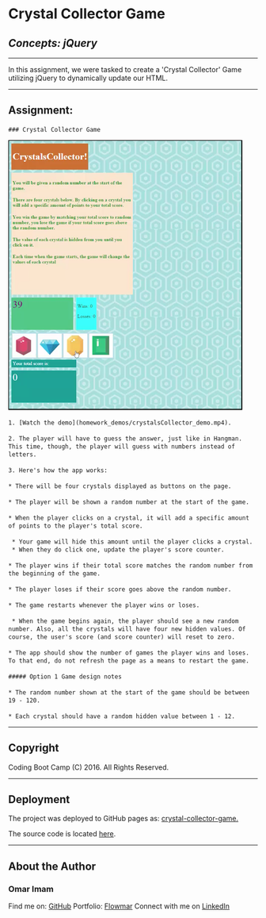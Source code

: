 # **Crystal Collector Game**

## *Concepts: jQuery*

---

In this assignment, we were tasked to create a 'Crystal Collector' Game utilizing jQuery to dynamically update our HTML.

---

## Assignment:

    ### Crystal Collector Game

![Crystal Collector](Images/1-CrystalCollector.jpg)

    1. [Watch the demo](homework_demos/crystalsCollector_demo.mp4).

    2. The player will have to guess the answer, just like in Hangman. This time, though, the player will guess with numbers instead of letters. 

    3. Here's how the app works:

    * There will be four crystals displayed as buttons on the page.

    * The player will be shown a random number at the start of the game.

    * When the player clicks on a crystal, it will add a specific amount of points to the player's total score. 

     * Your game will hide this amount until the player clicks a crystal.
     * When they do click one, update the player's score counter.

    * The player wins if their total score matches the random number from the beginning of the game.

    * The player loses if their score goes above the random number.

    * The game restarts whenever the player wins or loses.

     * When the game begins again, the player should see a new random number. Also, all the crystals will have four new hidden values. Of course, the user's score (and score counter) will reset to zero.

    * The app should show the number of games the player wins and loses. To that end, do not refresh the page as a means to restart the game.

    ##### Option 1 Game design notes

    * The random number shown at the start of the game should be between 19 - 120.

    * Each crystal should have a random hidden value between 1 - 12.

---

## Copyright

Coding Boot Camp (C) 2016. All Rights Reserved.
   

---

## Deployment

The project was deployed to GitHub pages as:
[crystal-collector-game.](https://flowmar.github.io/crystal-collector-game)

The source code is located [here](https://github.com/flowmar/crystal-collector-game).

---

## About the Author

### Omar Imam

Find me on: [GitHub](https://github.com/flowmar/)
Portfolio: [Flowmar](https://flowmar.gwiddle.co.uk/)
Connect with me on [LinkedIn](https://linkedin.com/in/flowmar)